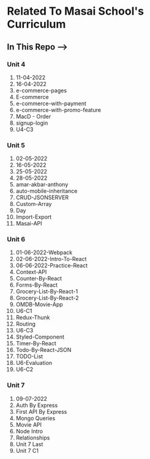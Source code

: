 <h1>Related To Masai School's Curriculum</h1>

<h2>In This Repo  --> </h2>

<h3>Unit 4</h3>
<ol>
    <li>11-04-2022</li>
    <li>16-04-2022</li>
    <li>e-commerce-pages</li>
    <li>E-commerce</li>
    <li>e-commerce-with-payment</li>
    <li>e-commerce-with-promo-feature</li>
    <li>MacD - Order</li>
    <li>signup-login</li>
    <li>U4-C3</li>
</ol>
<h3>Unit 5</h3>
<ol>
    <li>02-05-2022</li>
    <li>16-05-2022</li>
    <li>25-05-2022</li>
    <li>28-05-2022</li>
    <li>amar-akbar-anthony</li>
    <li>auto-mobile-inheritance</li>
    <li>CRUD-JSONSERVER</li>
    <li>Custom-Array</li>
    <li>Day</li>
    <li>Import-Export</li>
    <li>Masai-API</li>
</ol>
<h3>Unit 6</h3>
<ol>
    <li>01-06-2022-Webpack</li>
    <li>02-06-2022-Intro-To-React</li>
    <li>06-06-2022-Practice-React</li>
    <li>Context-API</li>
    <li>Counter-By-React</li>
    <li>Forms-By-React</li>
    <li>Grocery-List-By-React-1</li>
    <li>Grocery-List-By-React-2</li>
    <li>OMDB-Movie-App</li>
    <li>U6-C1</li>
    <li>Redux-Thunk</li>
    <li>Routing</li>
    <li>U6-C3</li>
    <li>Styled-Component</li>
    <li>Timer-By-React</li>
    <li>Todo-By-React-JSON</li>
    <li>TODO-List</li>
    <li>U6-Evaluation</li>
    <li>U6-C2</li>
</ol>
<h3>Unit 7</h3>
<ol>
    <li>09-07-2022</li>
    <li>Auth By Express</li>
    <li>First API By Express</li>
    <li>Mongo Queries</li>
    <li>Movie API</li>
    <li>Node Intro</li>
    <li>Relationships</li>
    <li>Unit 7 Last</li>
    <li>Unit 7 C1</li>
</ol>